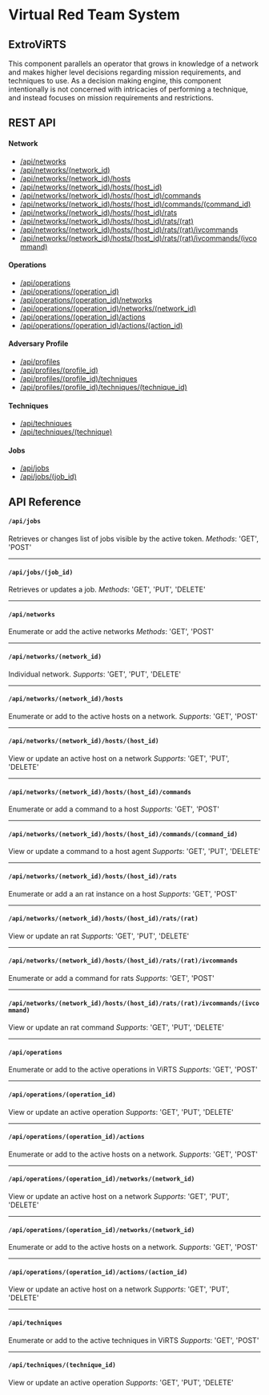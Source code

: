 # Virtual Red Team System

## ExtroViRTS
This component parallels an operator that grows in knowledge of a
network and makes higher level decisions regarding mission requirements, and
techniques to use. As a decision making engine, this component intentionally
is not concerned with intricacies of performing a technique, and instead
focuses on mission requirements and restrictions.

## REST API


#### Network
- [/api/networks](#apinetworks)
- [/api/networks/(network_id)](#apinetworksnetwork_id)
- [/api/networks/(network_id)/hosts](#apinetworksnetwork_idhosts)
- [/api/networks/(network_id)/hosts/(host_id)](#apinetworksnetwork_idhostshost_id)
- [/api/networks/(network_id)/hosts/(host_id)/commands](#apinetworksnetwork_idhostshost_idcommands)
- [/api/networks/(network_id)/hosts/(host_id)/commands/(command_id)](#apinetworksnetwork_idhostshost_idcommandscommand_id)
- [/api/networks/(network_id)/hosts/(host_id)/rats](#apinetworksnetwork_idhostshost_idrats)
- [/api/networks/(network_id)/hosts/(host_id)/rats/(rat)](#apinetworksnetwork_idhostshost_idratsrat_id)
- [/api/networks/(network_id)/hosts/(host_id)/rats/(rat)/ivcommands](#apinetworksnetwork_idhostshost_idratsrat_idivcommands)
- [/api/networks/(network_id)/hosts/(host_id)/rats/(rat)/ivcommands/(ivcommand)](#apinetworksnetwork_idhostshost_idratsrat_idivcommandsivcommand_id)

#### Operations
- [/api/operations](#apioperations)
- [/api/operations/(operation_id)](#apioperationsoperation_id)
- [/api/operations/(operation_id)/networks](#apioperationsoperation_idnetworks)
- [/api/operations/(operation_id)/networks/(network_id)](#apioperationsoperation_idnetworksnetwork_id)
- [/api/operations/(operation_id)/actions](#apioperationsoperation_idactionsaction_id)
- [/api/operations/(operation_id)/actions/(action_id)](#apioperationsoperation_idactionsaction_id)

#### Adversary Profile
- [/api/profiles](#apiprofiles)
- [/api/profiles/(profile_id)](#apiprofilesprofile_id)
- [/api/profiles/(profile_id)/techniques](#apiprofilesprofile_idtechniques)
- [/api/profiles/(profile_id)/techniques/(technique_id)](#apiprofilesprofile_idtechniquestechnique_id)

#### Techniques
- [/api/techniques](#apitechniques)
- [/api/techniques/(technique)](#apitechniquestechnique_id)

#### Jobs
- [/api/jobs](#apijobs)
- [/api/jobs/(job_id)](#apijobsjob_id)



## API Reference

####  `/api/jobs`
Retrieves or changes list of jobs visible by the active token.
*Methods*: 'GET', 'POST'


-----
#### `/api/jobs/(job_id)`
Retrieves or updates a job.
*Methods*: 'GET', 'PUT', 'DELETE'


-----
#### `/api/networks`
Enumerate or add the active networks
*Methods*: 'GET', 'POST'


-----
#### `/api/networks/(network_id)`
Individual network.
*Supports*: 'GET', 'PUT', 'DELETE'


-----
#### `/api/networks/(network_id)/hosts`
Enumerate or add to the active hosts on a network.
*Supports*: 'GET', 'POST'


-----
#### `/api/networks/(network_id)/hosts/(host_id)`
View or update an active host on a network
*Supports*: 'GET', 'PUT', 'DELETE'

-----
#### `/api/networks/(network_id)/hosts/(host_id)/commands`
Enumerate or add a command to a host
*Supports*: 'GET', 'POST'

-----
#### `/api/networks/(network_id)/hosts/(host_id)/commands/(command_id)`
View or update a command to a host agent
*Supports*: 'GET', 'PUT', 'DELETE'

-----
#### `/api/networks/(network_id)/hosts/(host_id)/rats`
Enumerate or add a an rat instance on a host
*Supports*: 'GET', 'POST'

-----
#### `/api/networks/(network_id)/hosts/(host_id)/rats/(rat)`
View or update an rat
*Supports*: 'GET', 'PUT', 'DELETE'

-----
#### `/api/networks/(network_id)/hosts/(host_id)/rats/(rat)/ivcommands`
Enumerate or add a command for rats
*Supports*: 'GET', 'POST'

-----
#### `/api/networks/(network_id)/hosts/(host_id)/rats/(rat)/ivcommands/(ivcommand)`
View or update an rat command
*Supports*: 'GET', 'PUT', 'DELETE'

-----
#### `/api/operations`
Enumerate or add to the active operations in ViRTS
*Supports*: 'GET', 'POST'


-----
#### `/api/operations/(operation_id)`
View or update an active operation
*Supports*: 'GET', 'PUT', 'DELETE'


-----
#### `/api/operations/(operation_id)/actions`
Enumerate or add to the active hosts on a network.
*Supports*: 'GET', 'POST'


-----
#### `/api/operations/(operation_id)/networks/(network_id)`
View or update an active host on a network
*Supports*: 'GET', 'PUT', 'DELETE'


-----
#### `/api/operations/(operation_id)/networks/(network_id)`
Enumerate or add to the active hosts on a network.
*Supports*: 'GET', 'POST'


-----
#### `/api/operations/(operation_id)/actions/(action_id)`
View or update an active host on a network
*Supports*: 'GET', 'PUT', 'DELETE'


-----
#### `/api/techniques`
Enumerate or add to the active techniques in ViRTS
*Supports*: 'GET', 'POST'


-----
#### `/api/techniques/(technique_id)`
View or update an active operation
*Supports*: 'GET', 'PUT', 'DELETE'
